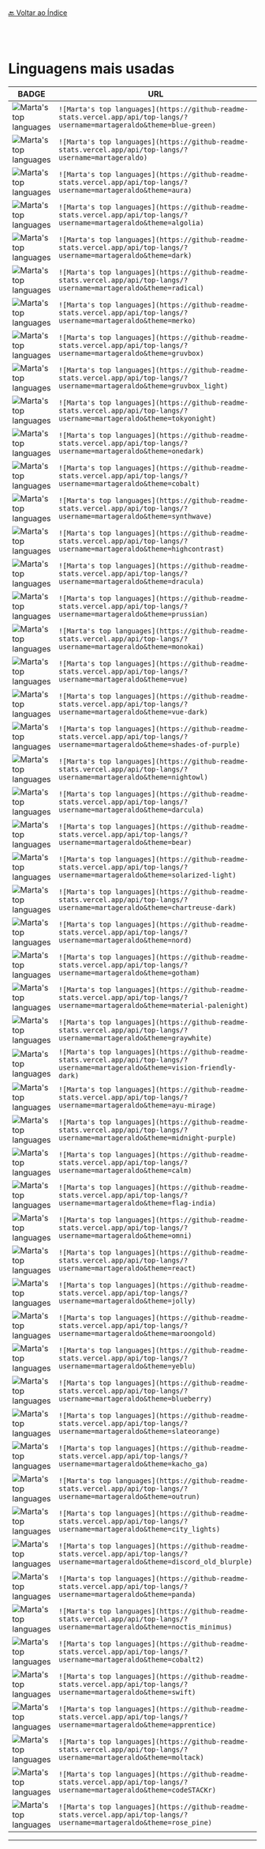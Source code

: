 <br>[🔙 Voltar ao Índice](./README.md)<br>


<br>
<br>


# Linguagens mais usadas


| BADGE                                                        | URL                                                          |
| ------------------------------------------------------------ | ------------------------------------------------------------ |
| ![Marta's top languages](https://github-readme-stats.vercel.app/api/top-langs/?username=martageraldo&theme=blue-green)  |  ```![Marta's top languages](https://github-readme-stats.vercel.app/api/top-langs/?username=martageraldo&theme=blue-green) ``` |
| ![Marta's top languages](https://github-readme-stats.vercel.app/api/top-langs/?username=martageraldo)   |   ``` ![Marta's top languages](https://github-readme-stats.vercel.app/api/top-langs/?username=martageraldo) ``` |
| ![Marta's top languages](https://github-readme-stats.vercel.app/api/top-langs/?username=martageraldo&theme=aura)   |   ```![Marta's top languages](https://github-readme-stats.vercel.app/api/top-langs/?username=martageraldo&theme=aura) ``` |
| ![Marta's top languages](https://github-readme-stats.vercel.app/api/top-langs/?username=martageraldo&theme=algolia)   |   ```![Marta's top languages](https://github-readme-stats.vercel.app/api/top-langs/?username=martageraldo&theme=algolia) ``` |
| ![Marta's top languages](https://github-readme-stats.vercel.app/api/top-langs/?username=martageraldo&theme=dark)   |   ```![Marta's top languages](https://github-readme-stats.vercel.app/api/top-langs/?username=martageraldo&theme=dark) ``` |
| ![Marta's top languages](https://github-readme-stats.vercel.app/api/top-langs/?username=martageraldo&theme=radical)   |   ```![Marta's top languages](https://github-readme-stats.vercel.app/api/top-langs/?username=martageraldo&theme=radical) ``` |
| ![Marta's top languages](https://github-readme-stats.vercel.app/api/top-langs/?username=martageraldo&theme=merko)   |   ```![Marta's top languages](https://github-readme-stats.vercel.app/api/top-langs/?username=martageraldo&theme=merko) ``` |
| ![Marta's top languages](https://github-readme-stats.vercel.app/api/top-langs/?username=martageraldo&theme=gruvbox)  |   ```![Marta's top languages](https://github-readme-stats.vercel.app/api/top-langs/?username=martageraldo&theme=gruvbox) ``` |
| ![Marta's top languages](https://github-readme-stats.vercel.app/api/top-langs/?username=martageraldo&theme=gruvbox_light)   |   ```![Marta's top languages](https://github-readme-stats.vercel.app/api/top-langs/?username=martageraldo&theme=gruvbox_light) ``` |
| ![Marta's top languages](https://github-readme-stats.vercel.app/api/top-langs/?username=martageraldo&theme=tokyonight)   |   ```![Marta's top languages](https://github-readme-stats.vercel.app/api/top-langs/?username=martageraldo&theme=tokyonight) ``` |
| ![Marta's top languages](https://github-readme-stats.vercel.app/api/top-langs/?username=martageraldo&theme=onedark)  |   ```![Marta's top languages](https://github-readme-stats.vercel.app/api/top-langs/?username=martageraldo&theme=onedark) ``` |
| ![Marta's top languages](https://github-readme-stats.vercel.app/api/top-langs/?username=martageraldo&theme=cobalt)  |   ```![Marta's top languages](https://github-readme-stats.vercel.app/api/top-langs/?username=martageraldo&theme=cobalt) ``` |
| ![Marta's top languages](https://github-readme-stats.vercel.app/api/top-langs/?username=martageraldo&theme=synthwave)  |   ```![Marta's top languages](https://github-readme-stats.vercel.app/api/top-langs/?username=martageraldo&theme=synthwave) ``` |
| ![Marta's top languages](https://github-readme-stats.vercel.app/api/top-langs/?username=martageraldo&theme=highcontrast)  |   ```![Marta's top languages](https://github-readme-stats.vercel.app/api/top-langs/?username=martageraldo&theme=highcontrast) ``` |
| ![Marta's top languages](https://github-readme-stats.vercel.app/api/top-langs/?username=martageraldo&theme=dracula)  |   ```![Marta's top languages](https://github-readme-stats.vercel.app/api/top-langs/?username=martageraldo&theme=dracula) ``` |
| ![Marta's top languages](https://github-readme-stats.vercel.app/api/top-langs/?username=martageraldo&theme=prussian)  |   ```![Marta's top languages](https://github-readme-stats.vercel.app/api/top-langs/?username=martageraldo&theme=prussian) ``` |
| ![Marta's top languages](https://github-readme-stats.vercel.app/api/top-langs/?username=martageraldo&theme=monokai)  |   ```![Marta's top languages](https://github-readme-stats.vercel.app/api/top-langs/?username=martageraldo&theme=monokai) ``` |
| ![Marta's top languages](https://github-readme-stats.vercel.app/api/top-langs/?username=martageraldo&theme=vue)  |   ```![Marta's top languages](https://github-readme-stats.vercel.app/api/top-langs/?username=martageraldo&theme=vue) ``` |
| ![Marta's top languages](https://github-readme-stats.vercel.app/api/top-langs/?username=martageraldo&theme=vue-dark)  |   ```![Marta's top languages](https://github-readme-stats.vercel.app/api/top-langs/?username=martageraldo&theme=vue-dark) ``` |
| ![Marta's top languages](https://github-readme-stats.vercel.app/api/top-langs/?username=martageraldo&theme=shades-of-purple)  |   ```![Marta's top languages](https://github-readme-stats.vercel.app/api/top-langs/?username=martageraldo&theme=shades-of-purple) ``` |
| ![Marta's top languages](https://github-readme-stats.vercel.app/api/top-langs/?username=martageraldo&theme=nightowl)  |   ```![Marta's top languages](https://github-readme-stats.vercel.app/api/top-langs/?username=martageraldo&theme=nightowl) ``` |
| ![Marta's top languages](https://github-readme-stats.vercel.app/api/top-langs/?username=martageraldo&theme=darcula)  |   ```![Marta's top languages](https://github-readme-stats.vercel.app/api/top-langs/?username=martageraldo&theme=darcula) ``` |
| ![Marta's top languages](https://github-readme-stats.vercel.app/api/top-langs/?username=martageraldo&theme=bear)  |   ```![Marta's top languages](https://github-readme-stats.vercel.app/api/top-langs/?username=martageraldo&theme=bear) ``` |
| ![Marta's top languages](https://github-readme-stats.vercel.app/api/top-langs/?username=martageraldo&theme=solarized-light)  |   ```![Marta's top languages](https://github-readme-stats.vercel.app/api/top-langs/?username=martageraldo&theme=solarized-light) ``` |
| ![Marta's top languages](https://github-readme-stats.vercel.app/api/top-langs/?username=martageraldo&theme=chartreuse-dark)  |   ```![Marta's top languages](https://github-readme-stats.vercel.app/api/top-langs/?username=martageraldo&theme=chartreuse-dark) ``` |
| ![Marta's top languages](https://github-readme-stats.vercel.app/api/top-langs/?username=martageraldo&theme=nord)  |   ```![Marta's top languages](https://github-readme-stats.vercel.app/api/top-langs/?username=martageraldo&theme=nord) ``` |
| ![Marta's top languages](https://github-readme-stats.vercel.app/api/top-langs/?username=martageraldo&theme=gotham)  |   ```![Marta's top languages](https://github-readme-stats.vercel.app/api/top-langs/?username=martageraldo&theme=gotham) ``` |
| ![Marta's top languages](https://github-readme-stats.vercel.app/api/top-langs/?username=martageraldo&theme=material-palenight)  |   ```![Marta's top languages](https://github-readme-stats.vercel.app/api/top-langs/?username=martageraldo&theme=material-palenight) ``` |
| ![Marta's top languages](https://github-readme-stats.vercel.app/api/top-langs/?username=martageraldo&theme=graywhite)  |   ```![Marta's top languages](https://github-readme-stats.vercel.app/api/top-langs/?username=martageraldo&theme=graywhite) ``` |
| ![Marta's top languages](https://github-readme-stats.vercel.app/api/top-langs/?username=martageraldo&theme=vision-friendly-dark)  |   ```![Marta's top languages](https://github-readme-stats.vercel.app/api/top-langs/?username=martageraldo&theme=vision-friendly-dark) ``` |
| ![Marta's top languages](https://github-readme-stats.vercel.app/api/top-langs/?username=martageraldo&theme=ayu-mirage)  |   ```![Marta's top languages](https://github-readme-stats.vercel.app/api/top-langs/?username=martageraldo&theme=ayu-mirage) ``` |
| ![Marta's top languages](https://github-readme-stats.vercel.app/api/top-langs/?username=martageraldo&theme=midnight-purple)  |   ```![Marta's top languages](https://github-readme-stats.vercel.app/api/top-langs/?username=martageraldo&theme=midnight-purple) ``` |
| ![Marta's top languages](https://github-readme-stats.vercel.app/api/top-langs/?username=martageraldo&theme=calm)  |   ```![Marta's top languages](https://github-readme-stats.vercel.app/api/top-langs/?username=martageraldo&theme=calm) ``` |
| ![Marta's top languages](https://github-readme-stats.vercel.app/api/top-langs/?username=martageraldo&theme=flag-india)  |   ```![Marta's top languages](https://github-readme-stats.vercel.app/api/top-langs/?username=martageraldo&theme=flag-india) ``` |
| ![Marta's top languages](https://github-readme-stats.vercel.app/api/top-langs/?username=martageraldo&theme=omni)  |   ```![Marta's top languages](https://github-readme-stats.vercel.app/api/top-langs/?username=martageraldo&theme=omni) ``` |
| ![Marta's top languages](https://github-readme-stats.vercel.app/api/top-langs/?username=martageraldo&theme=react)  |   ```![Marta's top languages](https://github-readme-stats.vercel.app/api/top-langs/?username=martageraldo&theme=react) ``` |
| ![Marta's top languages](https://github-readme-stats.vercel.app/api/top-langs/?username=martageraldo&theme=jolly)  |   ```![Marta's top languages](https://github-readme-stats.vercel.app/api/top-langs/?username=martageraldo&theme=jolly) ``` |
| ![Marta's top languages](https://github-readme-stats.vercel.app/api/top-langs/?username=martageraldo&theme=maroongold)  |   ```![Marta's top languages](https://github-readme-stats.vercel.app/api/top-langs/?username=martageraldo&theme=maroongold) ``` |
| ![Marta's top languages](https://github-readme-stats.vercel.app/api/top-langs/?username=martageraldo&theme=yeblu)  |   ```![Marta's top languages](https://github-readme-stats.vercel.app/api/top-langs/?username=martageraldo&theme=yeblu) ``` |
| ![Marta's top languages](https://github-readme-stats.vercel.app/api/top-langs/?username=martageraldo&theme=blueberry)  |   ```![Marta's top languages](https://github-readme-stats.vercel.app/api/top-langs/?username=martageraldo&theme=blueberry) ``` |
| ![Marta's top languages](https://github-readme-stats.vercel.app/api/top-langs/?username=martageraldo&theme=slateorange)  |   ```![Marta's top languages](https://github-readme-stats.vercel.app/api/top-langs/?username=martageraldo&theme=slateorange) ``` |
| ![Marta's top languages](https://github-readme-stats.vercel.app/api/top-langs/?username=martageraldo&theme=kacho_ga)  |   ```![Marta's top languages](https://github-readme-stats.vercel.app/api/top-langs/?username=martageraldo&theme=kacho_ga) ``` |
| ![Marta's top languages](https://github-readme-stats.vercel.app/api/top-langs/?username=martageraldo&theme=outrun)  |   ```![Marta's top languages](https://github-readme-stats.vercel.app/api/top-langs/?username=martageraldo&theme=outrun) ``` |
| ![Marta's top languages](https://github-readme-stats.vercel.app/api/top-langs/?username=martageraldo&theme=city_lights)  |   ```![Marta's top languages](https://github-readme-stats.vercel.app/api/top-langs/?username=martageraldo&theme=city_lights) ``` |
| ![Marta's top languages](https://github-readme-stats.vercel.app/api/top-langs/?username=martageraldo&theme=discord_old_blurple)  |   ```![Marta's top languages](https://github-readme-stats.vercel.app/api/top-langs/?username=martageraldo&theme=discord_old_blurple) ``` |
| ![Marta's top languages](https://github-readme-stats.vercel.app/api/top-langs/?username=martageraldo&theme=panda)  |   ```![Marta's top languages](https://github-readme-stats.vercel.app/api/top-langs/?username=martageraldo&theme=panda) ``` |
| ![Marta's top languages](https://github-readme-stats.vercel.app/api/top-langs/?username=martageraldo&theme=noctis_minimus)  |   ```![Marta's top languages](https://github-readme-stats.vercel.app/api/top-langs/?username=martageraldo&theme=noctis_minimus) ``` |
| ![Marta's top languages](https://github-readme-stats.vercel.app/api/top-langs/?username=martageraldo&theme=cobalt2)  |   ```![Marta's top languages](https://github-readme-stats.vercel.app/api/top-langs/?username=martageraldo&theme=cobalt2) ``` |
| ![Marta's top languages](https://github-readme-stats.vercel.app/api/top-langs/?username=martageraldo&theme=swift)  |   ```![Marta's top languages](https://github-readme-stats.vercel.app/api/top-langs/?username=martageraldo&theme=swift) ``` |
| ![Marta's top languages](https://github-readme-stats.vercel.app/api/top-langs/?username=martageraldo&theme=apprentice)  |   ```![Marta's top languages](https://github-readme-stats.vercel.app/api/top-langs/?username=martageraldo&theme=apprentice) ``` |
| ![Marta's top languages](https://github-readme-stats.vercel.app/api/top-langs/?username=martageraldo&theme=moltack)  |   ```![Marta's top languages](https://github-readme-stats.vercel.app/api/top-langs/?username=martageraldo&theme=moltack) ``` |
| ![Marta's top languages](https://github-readme-stats.vercel.app/api/top-langs/?username=martageraldo&theme=codeSTACKr)  |   ```![Marta's top languages](https://github-readme-stats.vercel.app/api/top-langs/?username=martageraldo&theme=codeSTACKr) ``` |
| ![Marta's top languages](https://github-readme-stats.vercel.app/api/top-langs/?username=martageraldo&theme=rose_pine)  |   ```![Marta's top languages](https://github-readme-stats.vercel.app/api/top-langs/?username=martageraldo&theme=rose_pine) ``` |

 ---
 
 <br>
